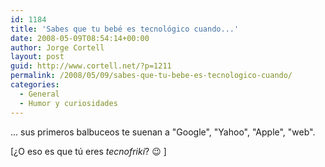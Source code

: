 ```yaml
---
id: 1184
title: 'Sabes que tu bebé es tecnológico cuando...'
date: 2008-05-09T08:54:14+00:00
author: Jorge Cortell
layout: post
guid: http://www.cortell.net/?p=1211
permalink: /2008/05/09/sabes-que-tu-bebe-es-tecnologico-cuando/
categories:
  - General
  - Humor y curiosidades
---
```

... sus primeros balbuceos te suenan a "Google", "Yahoo", "Apple", "web".

[¿O eso es que tú eres _tecnofriki_? 😉 ]